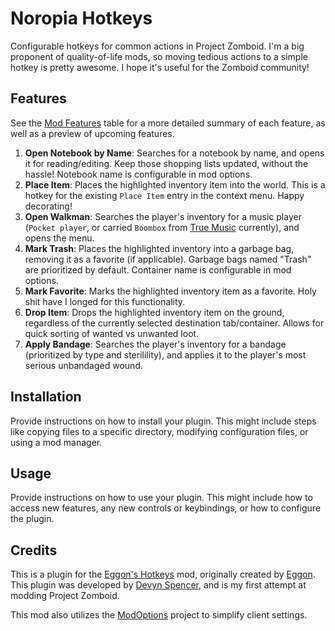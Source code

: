 # Noropia Hotkeys

Configurable hotkeys for common actions in Project Zomboid. I'm a big proponent of quality-of-life mods, so moving tedious actions to a simple hotkey is pretty awesome. I hope it's useful for the Zomboid community!


## Features

See the [Mod Features](#) table for a more detailed summary of each feature, as well as a preview of upcoming features.

1. **Open Notebook by Name**: Searches for a notebook by name, and opens it for reading/editing. Keep those shopping lists updated, without the hassle! Notebook name is configurable in mod options.
2. **Place Item**: Places the highlighted inventory item into the world. This is a hotkey for the existing `Place Item` entry in the context menu. Happy decorating!
3. **Open Walkman**: Searches the player's inventory for a music player (`Pocket player`, or carried `Boombox` from [True Music](https://steamcommunity.com/sharedfiles/filedetails/?id=2613146550) currently), and opens the menu.
4. **Mark Trash**: Places the highlighted inventory into a garbage bag, removing it as a favorite (if applicable). Garbage bags named "Trash" are prioritized by default. Container name is configurable in mod options.
5. **Mark Favorite**: Marks the highlighted inventory item as a favorite. Holy shit have I longed for this functionality.
6. **Drop Item**: Drops the highlighted inventory item on the ground, regardless of the currently selected destination tab/container. Allows for quick sorting of wanted vs unwanted loot.
7. **Apply Bandage**: Searches the player's inventory for a bandage (prioritized by type and sterilility), and applies it to the player's most serious unbandaged wound.


## Installation

Provide instructions on how to install your plugin. This might include steps like copying files to a specific directory, modifying configuration files, or using a mod manager.


## Usage

Provide instructions on how to use your plugin. This might include how to access new features, any new controls or keybindings, or how to configure the plugin.


## Credits

This is a plugin for the [Eggon's Hotkeys](https://steamcommunity.com/sharedfiles/filedetails/?id=2723552116) mod, originally created by [Eggon](https://steamcommunity.com/profiles/76561198093590691). This plugin was developed by [Devyn Spencer](https://github.com/devynspencer), and is my first attempt at modding Project Zomboid.

This mod also utilizes the [ModOptions](https://steamcommunity.com/sharedfiles/filedetails/?id=2169435993) project to simplify client settings.
